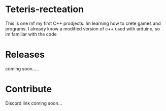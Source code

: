 # Teteris-recteation

This is one mf my first C++ prodjects. Im learning how to crete games and programs.
I already know a modified version of c++ used with arduino, so im familiar with the code

# Releases

coming soon.....

# Contribute

Discord link coming soon...
